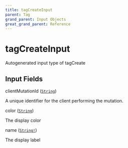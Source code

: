 ```yaml
---
title: tagCreateInput
parent: Tag
grand_parent: Input Objects
great_grand_parent: Reference
---
```


<h1>tagCreateInput</h1>

Autogenerated input type of tagCreate

<h2>Input Fields</h2>

<div class="field-entry ">
  <span id="client_mutation_id" class="field-name anchored">clientMutationId (<code><a href="/docs/reference/scalar/string">String</a></code>)</span>

  <div class="description-wrapper">
   <p>A unique identifier for the client performing the mutation.</p>

  </div>
</div>

<div class="field-entry ">
  <span id="color" class="field-name anchored">color (<code><a href="/docs/reference/scalar/string">String</a></code>)</span>

  <div class="description-wrapper">
   <p>The display color</p>

  </div>
</div>

<div class="field-entry ">
  <span id="name" class="field-name anchored">name (<code><a href="/docs/reference/scalar/string">String!</a></code>)</span>

  <div class="description-wrapper">
   <p>The display label</p>

  </div>
</div>


